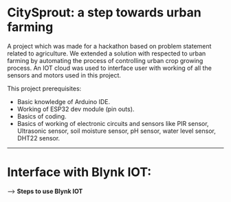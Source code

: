 # CitySprout: a step towards urban farming
A project which was made for a hackathon based on problem statement related to agriculture. We extended a solution with respected to urban farming by automating the process of controlling urban crop growing process. An IOT cloud was used to interface user with working of all the sensors and motors used in this project.

This project prerequisites:
- Basic knowledge of Arduino IDE.
- Working of ESP32 dev module (pin outs).
- Basics of coding.
- Basics of working of electronic circuits and sensors like PIR sensor, Ultrasonic sensor, soil moisture sensor, pH sensor, water level sensor, DHT22 sensor.

-------------------------------------------------------------

# Interface with Blynk IOT:

--> **Steps to use Blynk IOT**


